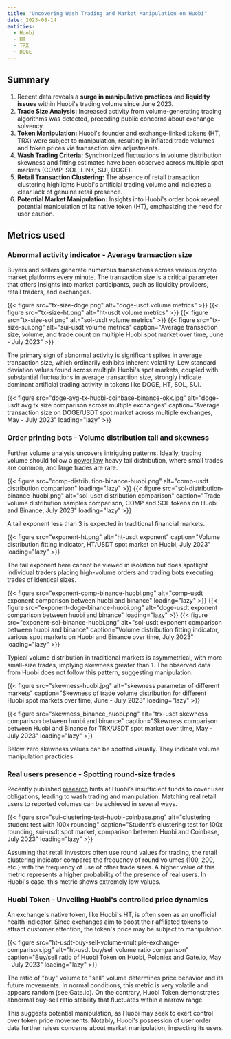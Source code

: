 ```yaml
---
title: "Uncovering Wash Trading and Market Manipulation on Huobi"
date: 2023-08-14
entities:
  - Huobi
  - HT
  - TRX
  - DOGE
---
```


## Summary

1. Recent data reveals a **surge in manipulative practices** and **liquidity issues** within Huobi's trading volume since June 2023.
2. **Trade Size Analysis:** Increased activity from volume-generating trading algorithms was detected, preceding public concerns about exchange solvency.
3. **Token Manipulation:** Huobi's founder and exchange-linked tokens (HT, TRX) were subject to manipulation, resulting in inflated trade volumes and token prices via transaction size adjustments.
4. **Wash Trading Criteria:** Synchronized fluctuations in volume distribution skewness and fitting estimates have been observed across multiple spot markets (COMP, SOL, LINK, SUI, DOGE).
5. **Retail Transaction Clustering:** The absence of retail transaction clustering highlights Huobi's artificial trading volume and indicates a clear lack of genuine retail presence.
6. **Potential Market Manipulation:** Insights into Huobi's order book reveal potential manipulation of its native token (HT), emphasizing the need for user caution.

## Metrics used

### Abnormal activity indicator - Average transaction size

Buyers and sellers generate numerous transactions across various crypto market platforms every minute. The transaction size is a critical parameter that offers insights into market participants, such as liquidity providers, retail traders, and exchanges.

{{< figure src="tx-size-doge.png" alt="doge-usdt volume metrics" >}}
{{< figure src="tx-size-ht.png" alt="ht-usdt volume metrics" >}}
{{< figure src="tx-size-sol.png" alt="sol-usdt volume metrics" >}}
{{< figure src="tx-size-sui.png" alt="sui-usdt volume metrics" caption="Average transaction size, volume, and trade count on multiple Huobi spot market over time, June - July 2023" >}}

The primary sign of abnormal activity is significant spikes in average transaction size, which ordinarily exhibits inherent volatility. Low standard deviation values found across multiple Huobi's spot markets, coupled with substantial fluctuations in average transaction size, strongly indicate dominant artificial trading activity in tokens like DOGE, HT, SOL, SUI.

{{< figure src="doge-avg-tx-huobi-coinbase-binance-okx.jpg" alt="doge-usdt avg tx size comparison across multiple exchanges" caption="Average transaction size on DOGE/USDT spot market across multiple exchanges, May - July 2023" loading="lazy" >}}

### Order printing bots - Volume distribution tail and skewness

Further volume analysis uncovers intriguing patterns. Ideally, trading volume should follow a [power law](https://en.wikipedia.org/wiki/Power_law) heavy tail distribution, where small trades are common, and large trades are rare.

{{< figure src="comp-distribution-binance-huobi.png" alt="comp-usdt distribution comparison" loading="lazy" >}}
{{< figure src="sol-distribution-binance-huobi.png" alt="sol-usdt distribution comparison" caption="Trade volume distribution samples comparison, COMP and SOL tokens on Huobi and Binance, July 2023" loading="lazy" >}}

A tail exponent less than 3 is expected in traditional financial markets.

{{< figure src="exponent-ht.png" alt="ht-usdt exponent" caption="Volume distribution fitting indicator, HT/USDT spot market on Huobi, July 2023" loading="lazy" >}}

The tail exponent here cannot be viewed in isolation but does spotlight individual traders placing high-volume orders and trading bots executing trades of identical sizes.

{{< figure src="exponent-comp-binance-huobi.png" alt="comp-usdt exponent comparison between huobi and binance" loading="lazy" >}}
{{< figure src="exponent-doge-binance-huobi.png" alt="doge-usdt exponent comparison between huobi and binance" loading="lazy" >}}
{{< figure src="exponent-sol-binance-huobi.png" alt="sol-usdt exponent comparison between huobi and binance" caption="Volume distribution fitting indicator, various spot markets on Huobi and Binance over time, July 2023" loading="lazy" >}}

Typical volume distribution in traditional markets is asymmetrical, with more small-size trades, implying skewness greater than 1. The observed data from Huobi does not follow this pattern, suggesting manipulation.

{{< figure src="skewness-huobi.jpg" alt="skewness parameter of different markets" caption="Skewness of trade volume distribution for different Huobi spot markets over time, June - July 2023" loading="lazy" >}}

{{< figure src="skewness_binance_huobi.png" alt="trx-usdt skewness comparison between huobi and binance" caption="Skewness comparison between Huobi and Binance for TRX/USDT spot market over time, May - July 2023" loading="lazy" >}}

Below zero skewness values can be spotted visually. They indicate volume manipulation practicies.

### Real users presence - Spotting round-size trades

Recently published [research](https://twitter.com/adamscochran/status/1687959096316542976) hints at Huobi's insufficient funds to cover user obligations, leading to wash trading and manipulation. Matching real retail users to reported volumes can be achieved in several ways.

{{< figure src="sui-clustering-test-huobi-coinbase.png" alt="clustering student test with 100x rounding" caption="Student's clustering test for 100x rounding, sui-usdt spot market, comparison between Huobi and Coinbase, July 2023" loading="lazy" >}}

Assuming that retail investors often use round values for trading, the retail clustering indicator compares the frequency of round volumes (100, 200, etc.) with the frequency of use of other trade sizes. A higher value of this metric represents a higher probability of the presence of real users. In Huobi's case, this metric shows extremely low values.

### Huobi Token - Unveiling Huobi's controlled price dynamics

An exchange's native token, like Huobi's HT, is often seen as an unofficial health indicator. Since exchanges aim to boost their affiliated tokens to attract customer attention, the token's price may be subject to manipulation.

{{< figure src="ht-usdt-buy-sell-volume-multiple-exchange-comparison.jpg" alt="ht-usdt buy/sell volume ratio comparison" caption="Buy/sell ratio of Huobi Token on Huobi, Poloniex and Gate.io, May - July 2023" loading="lazy" >}}

The ratio of "buy" volume to "sell" volume determines price behavior and its future movements. In normal conditions, this metric is very volatile and appears random (see Gate.io). On the contrary, Huobi Token demonstrates abnormal buy-sell ratio stability that fluctuates within a narrow range.

This suggests potential manipulation, as Huobi may seek to exert control over token price movements. Notably, Huobi's possession of user order data further raises concerns about market manipulation, impacting its users.
